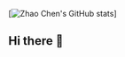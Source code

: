[![Zhao Chen's GitHub stats](https://github-readme-stats.vercel.app/api?username=czymh&show_icons=true&icon_color=805AD5&text_color=718096&bg_color=ffffff&hide_title=true)]
## Hi there 👋

<!--
**czymh/czymh** is a ✨ _special_ ✨ repository because its `README.md` (this file) appears on your GitHub profile.

Here are some ideas to get you started:

- 🔭 I’m currently working on ...
- 🌱 I’m currently learning ...
- 👯 I’m looking to collaborate on ...
- 🤔 I’m looking for help with ...
- 💬 Ask me about ...
- 📫 How to reach me: ...
- 😄 Pronouns: ...
- ⚡ Fun fact: ...
-->
